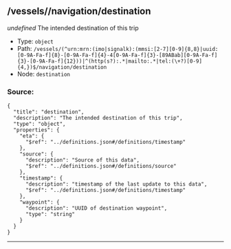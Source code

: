 ## /vessels/<RegExp>/navigation/destination

*undefined*
The intended destination of this trip

* Type: `object`
* Path: `/vessels/(^urn:mrn:(imo|signalk):(mmsi:[2-7][0-9]{8,8}|uuid:[0-9A-Fa-f]{8}-[0-9A-Fa-f]{4}-4[0-9A-Fa-f]{3}-[89ABab][0-9A-Fa-f]{3}-[0-9A-Fa-f]{12}))|^(http(s?):.*|mailto:.*|tel:(\+?)[0-9]{4,})$/navigation/destination`
* Node: `destination`

### Source:
```
{
  "title": "destination",
  "description": "The intended destination of this trip",
  "type": "object",
  "properties": {
    "eta": {
      "$ref": "../definitions.json#/definitions/timestamp"
    },
    "source": {
      "description": "Source of this data",
      "$ref": "../definitions.json#/definitions/source"
    },
    "timestamp": {
      "description": "timestamp of the last update to this data",
      "$ref": "../definitions.json#/definitions/timestamp"
    },
    "waypoint": {
      "description": "UUID of destination waypoint",
      "type": "string"
    }
  }
}
```

---
